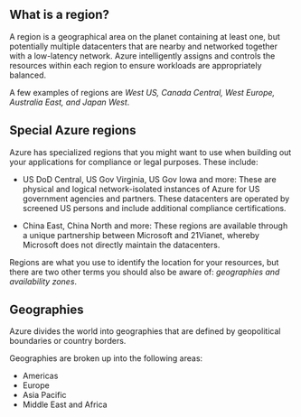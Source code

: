## What is a region?

A region is a geographical area on the planet containing at least one, but potentially multiple datacenters that are nearby and networked together with a low-latency network. Azure intelligently assigns and controls the resources within each region to ensure workloads are appropriately balanced.

A few examples of regions are _West US, Canada Central, West Europe, Australia East, and Japan West_.

## Special Azure regions

Azure has specialized regions that you might want to use when building out your applications for compliance or legal purposes. These include:

* US DoD Central, US Gov Virginia, US Gov Iowa and more: These are physical and logical network-isolated instances of Azure for US government agencies and partners. These datacenters are operated by screened US persons and include additional compliance certifications.

* China East, China North and more: These regions are available through a unique partnership between Microsoft and 21Vianet, whereby Microsoft does not directly maintain the datacenters.

Regions are what you use to identify the location for your resources, but there are two other terms you should also be aware of: _geographies and availability zones_.

## Geographies

Azure divides the world into geographies that are defined by geopolitical boundaries or country borders.

Geographies are broken up into the following areas:

* Americas
* Europe
* Asia Pacific
* Middle East and Africa